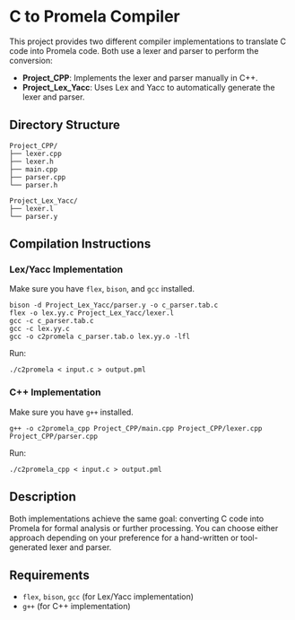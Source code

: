 # C to Promela Compiler

This project provides two different compiler implementations to translate C code into Promela code. Both use a lexer and parser to perform the conversion:

- **Project_CPP**: Implements the lexer and parser manually in C++.
- **Project_Lex_Yacc**: Uses Lex and Yacc to automatically generate the lexer and parser.

## Directory Structure

```
Project_CPP/
├── lexer.cpp
├── lexer.h
├── main.cpp
├── parser.cpp
└── parser.h

Project_Lex_Yacc/
├── lexer.l
└── parser.y
```

## Compilation Instructions

### Lex/Yacc Implementation

Make sure you have `flex`, `bison`, and `gcc` installed.

```
bison -d Project_Lex_Yacc/parser.y -o c_parser.tab.c
flex -o lex.yy.c Project_Lex_Yacc/lexer.l
gcc -c c_parser.tab.c
gcc -c lex.yy.c
gcc -o c2promela c_parser.tab.o lex.yy.o -lfl
```

Run:
```
./c2promela < input.c > output.pml
```

### C++ Implementation

Make sure you have `g++` installed.

```
g++ -o c2promela_cpp Project_CPP/main.cpp Project_CPP/lexer.cpp Project_CPP/parser.cpp
```

Run:
```
./c2promela_cpp < input.c > output.pml
```

## Description

Both implementations achieve the same goal: converting C code into Promela for formal analysis or further processing. You can choose either approach depending on your preference for a hand-written or tool-generated lexer and parser.

## Requirements

- `flex`, `bison`, `gcc` (for Lex/Yacc implementation)
- `g++` (for C++ implementation)
